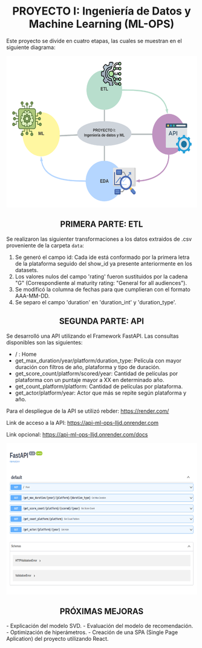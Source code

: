 <h1 align=center> PROYECTO I: Ingeniería de Datos y Machine Learning (ML-OPS)</h1>

Este proyecto se divide en cuatro etapas, las cuales se muestran en el siguiente diagrama:
<p align="center">
<img src="src/etapas.png"  height=400>
</p>

<h2 align=center> PRIMERA PARTE: ETL </h2>

Se realizaron las siguienter transformaciones a los datos extraidos de .csv proveniente de la carpeta `data`: </br>
1. Se generó el campo id: Cada ide está conformado por la primera letra de la plataforma seguido del show_id ya presente anteriormente en los datasets. </br> 
2. Los valores nulos del campo 'rating' fueron sustituidos por la cadena "G" (Correspondiente al maturity rating: "General for all audiences"). </br>
3. Se modificó la columna de fechas para que cumplieran con el formato AAA-MM-DD. </br>
4. Se separo el campo 'duration' en  'duration_int' y 'duration_type'.

<h2 align=center> SEGUNDA PARTE: API </h2>

Se desarrolló una API utilizando el Framework FastAPI. Las consultas disponibles son las siguientes: </br>
- / : Home </br>
- get_max_duration/year/platform/duration_type: Película con mayor duración con filtros de año, plataforma y tipo de duración. </br>
- get_score_count/platform/scored/year: Cantidad de películas por plataforma con un puntaje mayor a XX en determinado año. </br>
- get_count_platform/platform: Cantidad de películas por plataforma. </br>
- get_actor/platform/year: Actor que  más se repite según plataforma y año. </br>

Para el despliegue de la API se utilizó rebder: https://render.com/ </br>

Link de acceso a la API: https://api-ml-ops-lljd.onrender.com </br>

Link opcional: https://api-ml-ops-lljd.onrender.com/docs </br>
<p align="center">
<img src="src/FastAPI.png"  height=400>
</p>


<h2 align=center> PRÓXIMAS MEJORAS </h2>
- Explicación del modelo SVD.
- Evaluación del modelo de recomendación.
- Optimización de hiperámetros.
- Creación de una SPA (Single Page Aplication) del proyecto utilizando React. 
